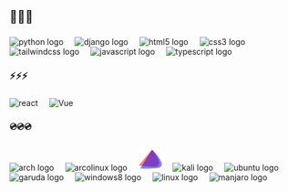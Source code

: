 <h2 align="left">🧠🧠🧠</h2>

###

<div align="left">
  <img src="https://cdn.jsdelivr.net/gh/devicons/devicon/icons/python/python-original.svg" height="40" alt="python logo"  />
  <img width="12" />
  <img src="https://cdn.jsdelivr.net/gh/devicons/devicon/icons/django/django-plain.svg" height="40" alt="django logo"  />
  <img width="12" />
  <img src="https://cdn.jsdelivr.net/gh/devicons/devicon/icons/html5/html5-original.svg" height="40" alt="html5 logo"  />
  <img width="12" />
  <img src="https://cdn.jsdelivr.net/gh/devicons/devicon/icons/css3/css3-original.svg" height="40" alt="css3 logo"  />
  <img width="12" />
  <img src="https://cdn.simpleicons.org/tailwindcss/06B6D4" height="40" alt="tailwindcss logo"  />
  <img width="12" />
  <img src="https://cdn.jsdelivr.net/gh/devicons/devicon/icons/javascript/javascript-original.svg" height="40" alt="javascript logo"  />
  <img width="12" />
  <img src="https://cdn.jsdelivr.net/gh/devicons/devicon/icons/typescript/typescript-original.svg" height="40" alt="typescript logo"  />
  <img width="12" />


</div>

###

<h3 align="left">⚡⚡⚡</h3>

###

<div align="left">
  <img src="https://upload.wikimedia.org/wikipedia/commons/thumb/a/a7/React-icon.svg/512px-React-icon.svg.png" height="40" alt="react"  />
  <img width="12" />
<img src="https://upload.wikimedia.org/wikipedia/commons/f/f1/Vue.png" height="40" alt="Vue"  />
  <img width="12" />
</div>

###

<h4 align="left">💿💿💿</h4>

###

<div align="left">
  <img src="https://wiki.installgentoo.com/images/f/f9/Arch-linux-logo.png" height="40" alt="arch logo"  />
   <img width="12" />
    <img src="https://upload.wikimedia.org/wikipedia/commons/7/7d/Arcolinux.svg" height="40" alt="arcolinux logo"  />
   <img width="12" />
  <img src="https://raw.githubusercontent.com/endeavouros-team/endeavouros-theming/master/endeavouros-icon.png" height="40" alt="endvour logo"  />
   <img width="12" />
  <img src="https://seeklogo.com/images/K/kali-linux-logo-AED181186E-seeklogo.com.png" height="40" alt="kali logo"  />
  <img width="12" />
  <img src="https://brandslogos.com/wp-content/uploads/images/large/ubuntu-logo.png" height="40" alt="ubuntu logo"  />
    <img width="12" />
  <img src="https://upload.wikimedia.org/wikipedia/commons/8/88/Garuda-blue-sgs.svg" height="40" alt="garuda logo"  />
  <img width="12" />
  <img src="https://cdn.jsdelivr.net/gh/devicons/devicon/icons/windows8/windows8-original.svg" height="40" alt="windows8 logo"  />
  <img width="12" />
  <img src="https://upload.wikimedia.org/wikipedia/commons/thumb/3/35/Tux.svg/1727px-Tux.svg.png" height="40" alt="linux logo"  />
  <img width="12" />
<img src="https://upload.wikimedia.org/wikipedia/commons/3/3e/Manjaro-logo.svg" height="40" alt="manjaro logo"  />
</div>
